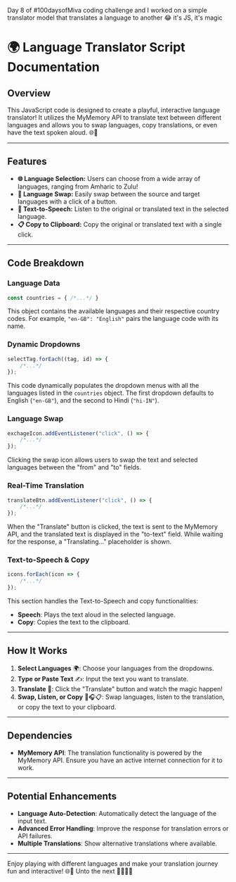 Day 8 of #100daysofMiva coding challenge and I worked on a simple translator model that translates a language to another 😂
it's JS, it's magic

# 🌍 Language Translator Script Documentation

## Overview
This JavaScript code is designed to create a playful, interactive language translator! It utilizes the MyMemory API to translate text between different languages and allows you to swap languages, copy translations, or even have the text spoken aloud. 🌐🔄

---

## Features
- **🌐 Language Selection:** Users can choose from a wide array of languages, ranging from Amharic to Zulu!
- **🔄 Language Swap:** Easily swap between the source and target languages with a click of a button.
- **💬 Text-to-Speech:** Listen to the original or translated text in the selected language.
- **📋 Copy to Clipboard:** Copy the original or translated text with a single click.

---

## Code Breakdown

### Language Data
```javascript
const countries = { /*...*/ } 
```
This object contains the available languages and their respective country codes. For example, `"en-GB": "English"` pairs the language code with its name.

### Dynamic Dropdowns
```javascript
selectTag.forEach((tag, id) => {
    /*...*/
});
```
This code dynamically populates the dropdown menus with all the languages listed in the `countries` object. The first dropdown defaults to English (`"en-GB"`), and the second to Hindi (`"hi-IN"`).

### Language Swap
```javascript
exchageIcon.addEventListener("click", () => {
    /*...*/
});
```
Clicking the swap icon allows users to swap the text and selected languages between the "from" and "to" fields.

### Real-Time Translation
```javascript
translateBtn.addEventListener("click", () => {
    /*...*/
});
```
When the "Translate" button is clicked, the text is sent to the MyMemory API, and the translated text is displayed in the "to-text" field. While waiting for the response, a "Translating..." placeholder is shown.

### Text-to-Speech & Copy
```javascript
icons.forEach(icon => {
    /*...*/
});
```
This section handles the Text-to-Speech and copy functionalities:
- **Speech**: Plays the text aloud in the selected language.
- **Copy**: Copies the text to the clipboard.

---

## How It Works

1. **Select Languages** 🌍: Choose your languages from the dropdowns.
2. **Type or Paste Text** ✍️: Input the text you want to translate.
3. **Translate** 🚀: Click the "Translate" button and watch the magic happen!
4. **Swap, Listen, or Copy** 🔄🎧📋: Swap languages, listen to the translation, or copy the text to your clipboard.

---

## Dependencies
- **MyMemory API**: The translation functionality is powered by the MyMemory API. Ensure you have an active internet connection for it to work.

---

## Potential Enhancements
- **Language Auto-Detection**: Automatically detect the language of the input text.
- **Advanced Error Handling**: Improve the response for translation errors or API failures.
- **Multiple Translations**: Show alternative translations where available.

---

Enjoy playing with different languages and make your translation journey fun and interactive! 🌐🎉
Unto the next 🥲✌🏻✨